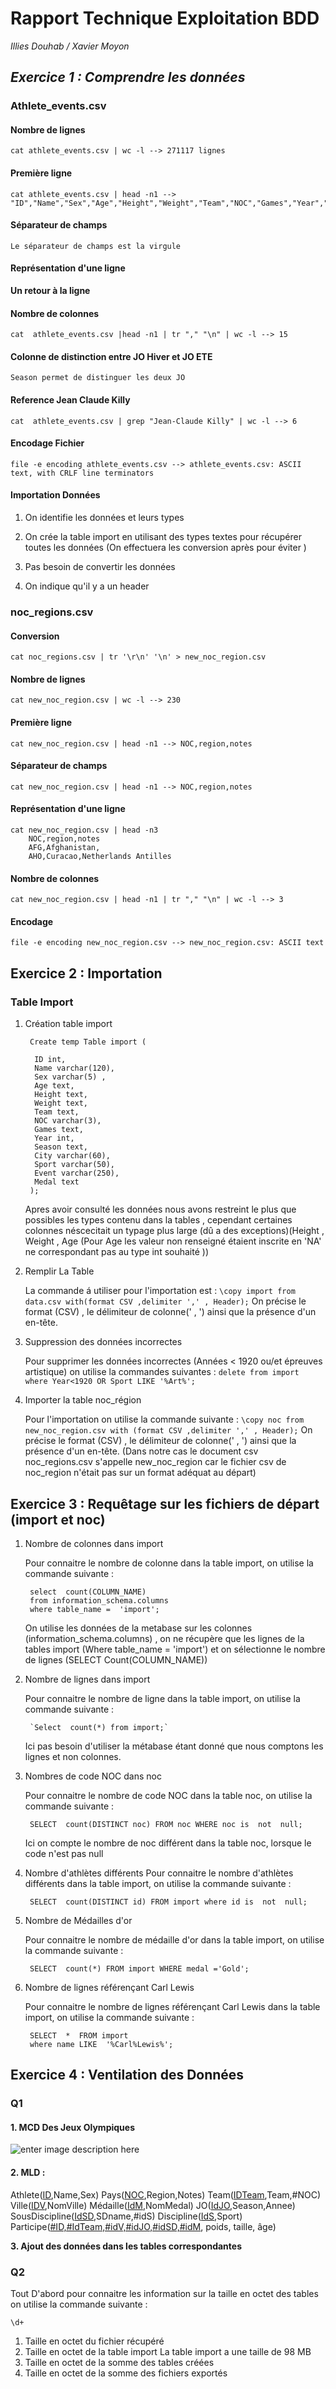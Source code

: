﻿# Rapport Technique Exploitation BDD
*Illies Douhab / Xavier Moyon*	
## ***Exercice 1 : Comprendre les données***
	

### Athlete_events.csv	
			
#### Nombre de lignes 
				
	cat athlete_events.csv | wc -l --> 271117 lignes

#### Première ligne
							
	cat athlete_events.csv | head -n1 --> "ID","Name","Sex","Age","Height","Weight","Team","NOC","Games","Year","Season","City","Sport","Event","Medal"
	
#### Séparateur de champs

	Le séparateur de champs est la virgule

#### Représentation d'une ligne

**Un retour à la ligne**
				
#### Nombre de colonnes 
				
	cat  athlete_events.csv |head -n1 | tr "," "\n" | wc -l --> 15


#### Colonne de distinction entre JO Hiver et JO ETE
				
	Season permet de distinguer les deux JO

#### Reference Jean Claude Killy

	cat  athlete_events.csv | grep "Jean-Claude Killy" | wc -l --> 6
			
#### Encodage Fichier 

	file -e encoding athlete_events.csv --> athlete_events.csv: ASCII text, with CRLF line terminators	
			
#### Importation Données
				
1. On identifie les données et leurs types

2. On crée la table import en utilisant des types textes pour récupérer toutes les données (On effectuera les conversion après pour éviter )
				
3. Pas besoin de convertir les données 

4. On indique qu'il y a un header 


### noc_regions.csv	

#### Conversion	

	cat noc_regions.csv | tr '\r\n' '\n' > new_noc_region.csv
		
#### Nombre de lignes 
	
	cat new_noc_region.csv | wc -l --> 230


#### Première ligne
	
	cat new_noc_region.csv | head -n1 --> NOC,region,notes

		
#### Séparateur de champs

	cat new_noc_region.csv | head -n1 --> NOC,region,notes

#### Représentation d'une ligne

	cat new_noc_region.csv | head -n3
		NOC,region,notes
		AFG,Afghanistan,
		AHO,Curacao,Netherlands Antilles
	

#### Nombre de colonnes 

	cat new_noc_region.csv | head -n1 | tr "," "\n" | wc -l --> 3


#### Encodage 

	file -e encoding new_noc_region.csv --> new_noc_region.csv: ASCII text

## Exercice 2 : **Importation**

### Table Import 
1. Création table import 

		Create temp Table import (
		
		 ID int,
		 Name varchar(120), 
		 Sex varchar(5) ,
		 Age text,
		 Height text,
		 Weight text,
		 Team text,
		 NOC varchar(3),
		 Games text,
		 Year int,
		 Season text,
		 City varchar(60),
		 Sport varchar(50),
		 Event varchar(250),
		 Medal text
		);
	Apres avoir consulté les données nous avons restreint le plus que possibles les types contenu dans la tables , cependant certaines colonnes néscecitait un typage plus large (dû a des exceptions)(Height , Weight , Age (Pour Age les valeur non renseigné étaient inscrite en 'NA' ne correspondant pas au type int souhaité ))

2.	Remplir La Table 
	
	La commande á utiliser pour l'importation est :
		`\copy import from data.csv with(format CSV ,delimiter ',' , Header);`
	On précise le format (CSV) , le délimiteur de colonne(' , ') ainsi que la présence d'un en-tête.
	
3. Suppression des données incorrectes
	
	Pour supprimer les données incorrectes (Années < 1920 ou/et épreuves artistique) on utilise la commandes suivantes :
		`delete from import where Year<1920 OR Sport LIKE '%Art%';`


4. Importer la table noc_région
	
	Pour l'importation on utilise la commande suivante :
		`\copy noc from new_noc_region.csv with (format CSV ,delimiter ',' , Header);`
		On précise le format (CSV) , le délimiteur de colonne(' , ') ainsi que la présence d'un en-tête.
	(Dans notre cas le document csv noc_regions.csv s'appelle new_noc_region car le fichier csv de noc_region n'était pas sur un format adéquat au départ)
	

## Exercice 3 : **Requêtage sur les fichiers de départ (import et noc)**

1. Nombre de colonnes dans import
	
	Pour connaitre le nombre de colonne dans la table import, on utilise la commande suivante :
	
		select  count(COLUMN_NAME)
		from information_schema.columns
		where table_name =  'import';
	On utilise les données de la metabase sur les colonnes (information_schema.columns) , on ne récupère que les lignes de la tables import (Where table_name = 'import') et on sélectionne le nombre de lignes (SELECT Count(COLUMN_NAME)) 

2. Nombre de lignes dans import
	
	Pour connaitre le nombre de ligne dans la table import, on utilise la commande suivante :
	
		`Select  count(*) from import;`
	Ici pas besoin d'utiliser la métabase étant donné que nous comptons les lignes et non colonnes.
3. Nombres de code NOC dans noc
	
	Pour connaitre le nombre de code NOC dans la table noc, on utilise la commande suivante :
	
		SELECT  count(DISTINCT noc) FROM noc WHERE noc is  not  null;

	Ici on compte le nombre de noc différent dans la table noc, lorsque le code n'est pas null 

4. Nombre d'athlètes différents
	Pour connaitre le nombre d'athlètes différents dans la table import, on utilise la commande suivante :

		SELECT  count(DISTINCT id) FROM import where id is  not  null;

5. Nombre de Médailles d'or 
	
	Pour connaitre le nombre de médaille d'or dans la table import, on utilise la commande suivante :

		SELECT  count(*) FROM import WHERE medal ='Gold';

6. Nombre de lignes référençant Carl Lewis

	Pour connaitre le nombre de lignes référençant Carl Lewis  dans la table import, on utilise la commande suivante :

		SELECT  *  FROM import 
		where name LIKE  '%Carl%Lewis%';

## Exercice 4 : Ventilation des Données

### Q1
#### **1. **MCD Des Jeux Olympiques****

![enter image description here](https://cdn.discordapp.com/attachments/1027631359591718962/1096522286753915021/image.png)

#### **2. MLD :**

Athlete(<u>ID</u>,Name,Sex)
	Pays(<u>NOC</u>,Region,Notes)
	Team(<u>IDTeam</u>,Team,#NOC)
	Ville(<u>IDV</u>,NomVille)
	Médaille(<u>IdM</u>,NomMedal)
	JO(<u>IdJO</u>,Season,Annee)
	SousDiscipline(<u>IdSD</u>,SDname,#idS)
	Discipline(<u>IdS</u>,Sport)
	Participe(<u>#ID,#IdTeam,#idV,#idJO,#idSD,#idM</u>, poids, taille, âge)


 **3. Ajout des données dans les tables correspondantes**



### Q2
Tout D'abord pour connaitre les information sur la taille en octet des tables on utilise la commande suivante :
	
	\d+
1. Taille en octet du fichier récupéré
2. Taille en octet de la table import
	La table import a une taille de 98 MB
3.  Taille en octet de la somme des tables créées 
4.  Taille en octet de la somme des fichiers exportés

 	
 

